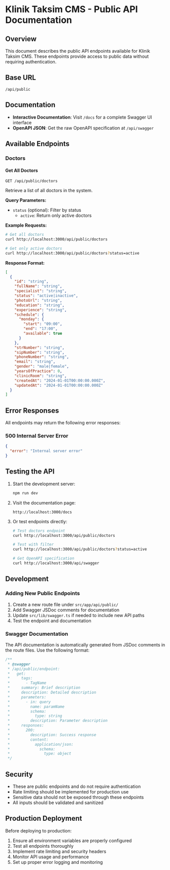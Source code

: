 # Klinik Taksim CMS - Public API Documentation

## Overview

This document describes the public API endpoints available for Klinik Taksim CMS. These endpoints provide access to public data without requiring authentication.

## Base URL

```
/api/public
```

## Documentation

- **Interactive Documentation**: Visit `/docs` for a complete Swagger UI interface
- **OpenAPI JSON**: Get the raw OpenAPI specification at `/api/swagger`

## Available Endpoints

### Doctors

#### Get All Doctors
```http
GET /api/public/doctors
```

Retrieve a list of all doctors in the system.

**Query Parameters:**
- `status` (optional): Filter by status
  - `active`: Return only active doctors

**Example Requests:**
```bash
# Get all doctors
curl http://localhost:3000/api/public/doctors

# Get only active doctors  
curl http://localhost:3000/api/public/doctors?status=active
```

**Response Format:**
```json
[
  {
    "id": "string",
    "fullName": "string",
    "specialist": "string", 
    "status": "active|inactive",
    "photoUrl": "string",
    "education": "string",
    "experience": "string",
    "schedule": {
      "monday": {
        "start": "09:00",
        "end": "17:00", 
        "available": true
      }
    },
    "strNumber": "string",
    "sipNumber": "string",
    "phoneNumber": "string",
    "email": "string",
    "gender": "male|female",
    "yearsOfPractice": 0,
    "clinicRoom": "string",
    "createdAt": "2024-01-01T00:00:00.000Z",
    "updatedAt": "2024-01-01T00:00:00.000Z"
  }
]
```

## Error Responses

All endpoints may return the following error responses:

### 500 Internal Server Error
```json
{
  "error": "Internal server error"
}
```

## Testing the API

1. Start the development server:
   ```bash
   npm run dev
   ```

2. Visit the documentation page:
   ```
   http://localhost:3000/docs
   ```

3. Or test endpoints directly:
   ```bash
   # Test doctors endpoint
   curl http://localhost:3000/api/public/doctors
   
   # Test with filter
   curl http://localhost:3000/api/public/doctors?status=active
   
   # Get OpenAPI specification
   curl http://localhost:3000/api/swagger
   ```

## Development

### Adding New Public Endpoints

1. Create a new route file under `src/app/api/public/`
2. Add Swagger JSDoc comments for documentation
3. Update `src/lib/swagger.ts` if needed to include new API paths
4. Test the endpoint and documentation

### Swagger Documentation

The API documentation is automatically generated from JSDoc comments in the route files. Use the following format:

```javascript
/**
 * @swagger
 * /api/public/endpoint:
 *   get:
 *     tags:
 *       - TagName
 *     summary: Brief description
 *     description: Detailed description
 *     parameters:
 *       - in: query
 *         name: paramName
 *         schema:
 *           type: string
 *         description: Parameter description
 *     responses:
 *       200:
 *         description: Success response
 *         content:
 *           application/json:
 *             schema:
 *               type: object
 */
```

## Security

- These are public endpoints and do not require authentication
- Rate limiting should be implemented for production use
- Sensitive data should not be exposed through these endpoints
- All inputs should be validated and sanitized

## Production Deployment

Before deploying to production:

1. Ensure all environment variables are properly configured
2. Test all endpoints thoroughly
3. Implement rate limiting and security headers
4. Monitor API usage and performance
5. Set up proper error logging and monitoring